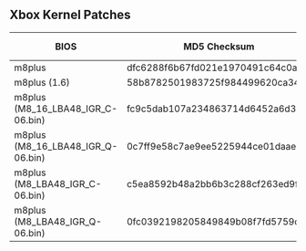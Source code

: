 ## Xbox Kernel Patches

| BIOS                                  | MD5 Checksum                     | Patch Version | Status      | IPS Patch | Guide |
| ------------------------------------- | -------------------------------- | ------------- | ----------- | --------- | ----- |
| m8plus                                | dfc6288f6b67fd021e1970491c64c0a0 |         1.2.2 | Verified    | [Link](https://github.com/MakeMHz/xbox-hdmi/raw/master/patches/ips/m8plus.ips) | [Link](https://github.com/MakeMHz/xbox-hdmi/blob/master/manual/Kernel%20Patch%20-%20m8plus.md)  |
| m8plus (1.6)                          | 58b8782501983725f984499620ca342b |         1.2.2 | Verified    | [Link](https://github.com/MakeMHz/xbox-hdmi/raw/master/patches/ips/m8plus.ips) | [Link](https://github.com/MakeMHz/xbox-hdmi/blob/master/manual/Kernel%20Patch%20-%20m8plus.md)  |
| m8plus (M8_16_LBA48_IGR_C-06.bin)     | fc9c5dab107a234863714d6452a6d3bb |         1.2.2 | Verified    | [Link](https://github.com/MakeMHz/xbox-hdmi/raw/master/patches/ips/m8plus.ips) | [Link](https://github.com/MakeMHz/xbox-hdmi/blob/master/manual/Kernel%20Patch%20-%20m8plus.md)  |
| m8plus (M8_16_LBA48_IGR_Q-06.bin)     | 0c7ff9e58c7ae9ee5225944ce01daae1 |         1.2.2 | Verified    | [Link](https://github.com/MakeMHz/xbox-hdmi/raw/master/patches/ips/m8plus.ips) | [Link](https://github.com/MakeMHz/xbox-hdmi/blob/master/manual/Kernel%20Patch%20-%20m8plus.md)  |
| m8plus (M8_LBA48_IGR_C-06.bin)        | c5ea8592b48a2bb6b3c288cf263ed9f3 |         1.2.2 | Verified    | [Link](https://github.com/MakeMHz/xbox-hdmi/raw/master/patches/ips/m8plus.ips) | [Link](https://github.com/MakeMHz/xbox-hdmi/blob/master/manual/Kernel%20Patch%20-%20m8plus.md)  |
| m8plus (M8_LBA48_IGR_Q-06.bin)        | 0fc0392198205849849b08f7fd5759c1 |         1.2.2 | Verified    | [Link](https://github.com/MakeMHz/xbox-hdmi/raw/master/patches/ips/m8plus.ips) | [Link](https://github.com/MakeMHz/xbox-hdmi/blob/master/manual/Kernel%20Patch%20-%20m8plus.md)  |
